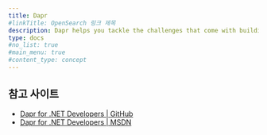 ```yaml
---
title: Dapr
#linkTitle: OpenSearch 링크 제목
description: Dapr helps you tackle the challenges that come with building microservices and keeps your code platform agnostic.
type: docs
#no_list: true
#main_menu: true
#content_type: concept
---
```


## 참고 사이트
- [Dapr for .NET Developers | GitHub](https://github.com/dotnet/docs/tree/main/docs/architecture/dapr-for-net-developers)
- [Dapr for .NET Developers | MSDN](https://docs.microsoft.com/en-us/dotnet/architecture/dapr-for-net-developers/)